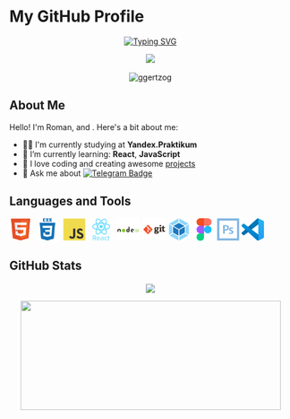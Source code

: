 # My GitHub Profile

<p align="center">
  <a href="https://git.io/typing-svg">
    <img src="https://readme-typing-svg.demolab.com?font=Unna&weight=900&size=24&pause=1000&color=lime&center=true&vCenter=true&width=435&lines=Hi+everyone!" alt="Typing SVG" />
  </a>
</p>

<p align="center">
  <img src="https://media4.giphy.com/media/vLlpbDafjgHystuJ0a/giphy.gif?cid=ecf05e47ihm9hnp3iy077xnsux8pxtph5qjyd8olai6qfkkh&ep=v1_gifs_related&rid=giphy.gif&ct=s" width="200" />
</p>
<p align="center"> <img src="https://komarev.com/ghpvc/?username=ggertzog&label=Profile%20views&color=0e75b6&style=flat" alt="ggertzog" /></p>

## About Me

Hello! I'm Roman, and . Here's a bit about me:

- 👨‍🎓 I'm currently studying at __Yandex.Praktikum__
- 🌱 I’m currently learning: __React__, __JavaScript__
- 🤩 I love coding and creating awesome [projects](https://github.com/ggertzog?tab=repositories)
- 💬 Ask me about [![Telegram Badge](https://img.shields.io/badge/-Telegram-blue?style=flat&logo=Telegram&logoColor=white)](https://t.me/igretzog)

## Languages and Tools
<div>
  <img src="https://github.com/devicons/devicon/blob/master/icons/html5/html5-original.svg" title="HTML5" alt="HTML" width="40" height="40"/>&nbsp;
  <img src="https://github.com/devicons/devicon/blob/master/icons/css3/css3-plain-wordmark.svg"  title="CSS3" alt="CSS" width="40" height="40"/>&nbsp;
  <img src="https://github.com/devicons/devicon/blob/master/icons/javascript/javascript-original.svg" title="JavaScript" alt="JavaScript" width="40" height="40"/>&nbsp;
  <img src="https://github.com/devicons/devicon/blob/master/icons/react/react-original-wordmark.svg" title="React" alt="React" width="40" height="40"/>&nbsp;
  <img src="https://github.com/devicons/devicon/blob/master/icons/nodejs/nodejs-original-wordmark.svg" title="NodeJS" alt="NodeJS" width="40" height="40"/>&nbsp;
  <img src="https://github.com/devicons/devicon/blob/master/icons/git/git-original-wordmark.svg" title="Git" **alt="Git" width="40" height="40"/>
  <img src="https://github.com/devicons/devicon/blob/master/icons/webpack/webpack-original.svg" title="Webpack" alt="Webpack" width="40" height="40" />
  <img src="https://github.com/devicons/devicon/blob/master/icons/figma/figma-original.svg" title="Figma" alt="Figma" width="40" height="40"/>
  <img src="https://github.com/devicons/devicon/blob/master/icons/photoshop/photoshop-line.svg" title="Photoshop" alt="Photoshop" width="40" height="40" />
  <img src="https://github.com/devicons/devicon/blob/master/icons/vscode/vscode-original.svg" title="VSCode" alt="VSCode" width="40" height="40" />
</div>

## GitHub Stats
<p align="center">
  <img align="center" width="465" src="https://github-readme-streak-stats.herokuapp.com/?user=ggertzog&theme=dark&hide_border=true"/>
</p>

<p align="center">
  <img align="center" height="195px" width="465" src="https://github-readme-stats.vercel.app/api/top-langs/?username=ggertzog&text_color=FFFFFF&bg_color=000000&title_color=94b4a4&langs_count=15&layout=compact&hide_border=true" />
</p>


